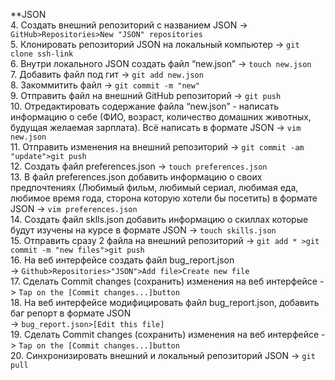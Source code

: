 **JSON<br>
 4. Создать внешний репозиторий c названием JSON -> `GitHub>Repositories>New "JSON" repositories`<br>
 5. Клонировать репозиторий JSON на локальный компьютер -> `git clone ssh-link`<br>
 6. Внутри локального JSON создать файл “new.json” -> `touch new.json`<br>
 7. Добавить файл под гит -> `git add new.json`<br>
 8. Закоммитить файл -> `git commit -m "new"`<br>
 9. Отправить файл на внешний GitHub репозиторий -> `git push`<br>
 10. Отредактировать содержание файла “new.json” - написать информацию о себе (ФИО, возраст, количество домашних животных, будущая желаемая зарплата). Всё написать в формате JSON -> `vim new.json`<br>
 11. Отправить изменения на внешний репозиторий -> `git commit -am "update">git push`<br>
 12. Создать файл preferences.json -> `touch preferences.json`<br>
 13. В файл preferences.json добавить информацию о своих предпочтениях (Любимый фильм, любимый сериал, любимая еда, любимое время года, сторона которую хотели бы посетить) в формате JSON -> `vim preferences.json`<br>
 14. Создать файл sklls.json добавить информацию о скиллах которые будут изучены на курсе в формате JSON -> `touch skills.json`<br>
 15. Отправить сразу 2 файла на внешний репозиторий -> `git add * >git commit -m "new files">git push`<br>
 16. На веб интерфейсе создать файл bug_report.json<br> -> `Github>Repositories>"JSON">Add file>Create new file`<br>
 17. Сделать Commit changes (сохранить) изменения на веб интерфейсе -> `Tap on the [Commit changes...]button`<br>
 18. На веб интерфейсе модифицировать файл bug_report.json, добавить баг репорт в формате JSON<br> -> `bug_report.json>[Edit this file]`<br>
 19. Сделать Commit changes (сохранить) изменения на веб интерфейсе -> `Tap on the [Commit changes...]button`<br>
 20. Синхронизировать внешний и локальный репозиторий JSON -> `git pull`<br>
